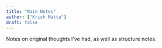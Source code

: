 ```yaml
---
title: "Main Notes"
author: ["Krish Matta"]
draft: false
---
```


Notes on original thoughts I've had, as well as structure notes.